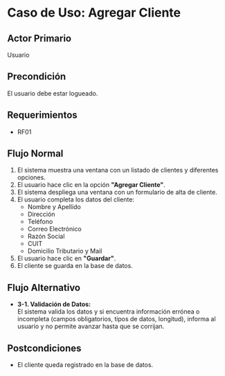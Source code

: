 # Caso de Uso: Agregar Cliente

## Actor Primario
Usuario

## Precondición
El usuario debe estar logueado.

## Requerimientos
- RF01

## Flujo Normal
1. El sistema muestra una ventana con un listado de clientes y diferentes opciones.
2. El usuario hace clic en la opción **"Agregar Cliente"**.
3. El sistema despliega una ventana con un formulario de alta de cliente.
4. El usuario completa los datos del cliente:
   - Nombre y Apellido
   - Dirección
   - Teléfono
   - Correo Electrónico
   - Razón Social
   - CUIT
   - Domicilio Tributario y Mail
5. El usuario hace clic en **"Guardar"**.
6. El cliente se guarda en la base de datos.

## Flujo Alternativo
- **3-1. Validación de Datos:**  
  El sistema valida los datos y si encuentra información errónea o incompleta (campos obligatorios, tipos de datos, longitud), informa al usuario y no permite avanzar hasta que se corrijan.

## Postcondiciones
- El cliente queda registrado en la base de datos.
